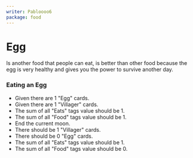 ```yaml
---
writer: Pabloooo6
package: food
---
```

# Egg

Is another food that people can eat, is better than other food
because the egg is very healthy and gives you the power to survive
another day.

### Eating an Egg

 * Given there are 1 "Egg" cards.
 * Given there are 1 "Villager" cards.
 * The sum of all "Eats" tags value should be 1.
 * The sum of all "Food" tags value should be 1.
 * End the current moon.
 * There should be 1 "Villager" cards.
 * There should be 0 "Egg" cards.
 * The sum of all "Eats" tags value should be 1.
 * The sum of all "Food" tags value should be 0.
